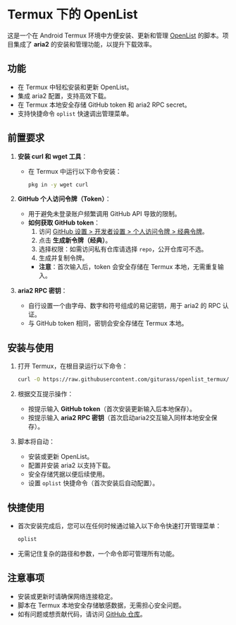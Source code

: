 # Termux 下的 OpenList

这是一个在 Android Termux 环境中方便安装、更新和管理 [OpenList](https://github.com/OpenListTeam/OpenList) 的脚本。项目集成了 **aria2** 的安装和管理功能，以提升下载效率。

## 功能
- 在 Termux 中轻松安装和更新 OpenList。
- 集成 aria2 配置，支持高效下载。
- 在 Termux 本地安全存储 GitHub token 和 aria2 RPC secret。
- 支持快捷命令 `oplist` 快速调出管理菜单。

## 前置要求
1. **安装 curl 和 wget 工具**：
   - 在 Termux 中运行以下命令安装：
     ```bash
     pkg in -y wget curl
     ```

2. **GitHub 个人访问令牌（Token）**：
   - 用于避免未登录账户频繁调用 GitHub API 导致的限制。
   - **如何获取 GitHub token**：
     1. 访问 [GitHub 设置 > 开发者设置 > 个人访问令牌 > 经典令牌](https://github.com/settings/tokens)。
     2. 点击 **生成新令牌（经典）**。
     3. 选择权限：如需访问私有仓库请选择 `repo`，公开仓库可不选。
     4. 生成并复制令牌。
     - **注意**：首次输入后，token 会安全存储在 Termux 本地，无需重复输入。

3. **aria2 RPC 密钥**：
   - 自行设置一个由字母、数字和符号组成的易记密钥，用于 aria2 的 RPC 认证。
   - 与 GitHub token 相同，密钥会安全存储在 Termux 本地。

## 安装与使用
1. 打开 Termux，在根目录运行以下命令：
   ```bash
   curl -O https://raw.githubusercontent.com/giturass/openlist_termux/refs/heads/main/oplist.sh && chmod +x oplist.sh && ./oplist.sh
   ```

2. 根据交互提示操作：
   - 按提示输入 **GitHub token**（首次安装更新输入后本地保存）。
   - 按提示输入 **aria2 RPC 密钥**（首次启动aria2交互输入同样本地安全保存）。

3. 脚本将自动：
   - 安装或更新 OpenList。
   - 配置并安装 aria2 以支持下载。
   - 安全存储凭据以便后续使用。
   - 设置 `oplist` 快捷命令（首次安装后自动配置）。

## 快捷使用
- 首次安装完成后，您可以在任何时候通过输入以下命令快速打开管理菜单：
  ```bash
  oplist
  ```
- 无需记住复杂的路径和参数，一个命令即可管理所有功能。

## 注意事项
- 安装或更新时请确保网络连接稳定。
- 脚本在 Termux 本地安全存储敏感数据，无需担心安全问题。
- 如有问题或想贡献代码，请访问 [GitHub 仓库](https://github.com/giturass/openlist_termux)。
